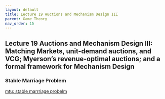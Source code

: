 ```yaml
---
layout: default
title: Lecture 19 Auctions and Mechanism Design III
parent: Game Theory
nav_order: 15
---
```


## Lecture 19 Auctions and Mechanism Design III: Matching Markets, unit-demand auctions, and VCG; Myerson’s revenue-optimal auctions; and a formal framework for Mechanism Design

### Stable Marriage Problem

[mtu: stable marrriage probelm](http://www.csl.mtu.edu/cs4321/www/Lectures/Lecture%2023%20-%20Stable%20Marriage%20Problem.htm)